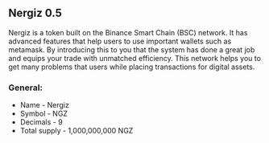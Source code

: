 ## Nergiz 0.5
Nergiz is a token built on the Binance Smart Chain (BSC) network. It has advanced features that help users to use important wallets such as metamask. By introducing this to you that the system has done a great job and equips your trade with unmatched efficiency. This network helps you to get many problems that users while placing transactions for digital assets.

### General:
- Name - Nergiz
- Symbol - NGZ
- Decimals - 9
- Total supply - 1,000,000,000 NGZ
